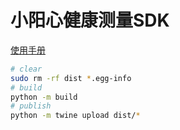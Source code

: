 # 小阳心健康测量SDK

[使用手册](https://measurement.xymind.cn/docs/sdk/python.html)

```bash
# clear
sudo rm -rf dist *.egg-info
# build
python -m build
# publish
python -m twine upload dist/*
```
